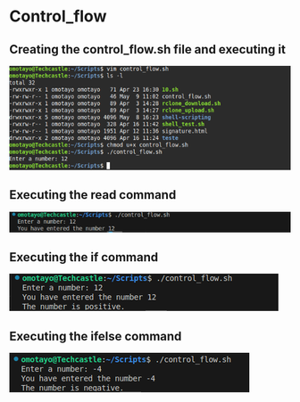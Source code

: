 # Control_flow

## Creating the control_flow.sh file and executing it

![](./img/first_script.png)

## Executing the read command 

![](./img/read_script.png)

## Executing the if command
![](./img/if_script.png)

## Executing the ifelse command
![](./img/elseif.png)